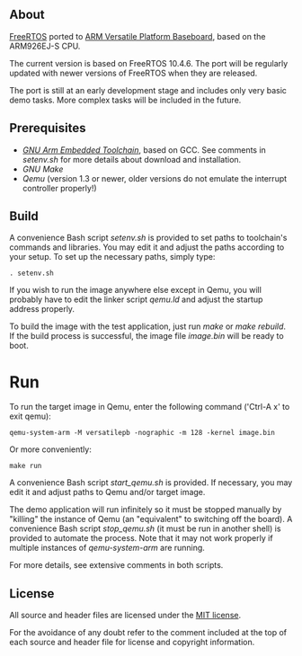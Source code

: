 ## About
[FreeRTOS](http://www.freertos.org/) ported to [ARM Versatile Platform Baseboard](http://infocenter.arm.com/help/topic/com.arm.doc.dui0225d/DUI0225D_versatile_application_baseboard_arm926ej_s_ug.pdf),
based on the ARM926EJ-S CPU.

The current version is based on FreeRTOS 10.4.6. The port will be regularly
updated with newer versions of FreeRTOS when they are released.

The port is still at an early development stage and includes only very basic
demo tasks. More complex tasks will be included in the future.


## Prerequisites
* _[GNU Arm Embedded Toolchain](https://developer.arm.com/open-source/gnu-toolchain/gnu-rm/downloads)_,
based on GCC. See comments in _setenv.sh_ for more details about download and installation.
* _GNU Make_
* _Qemu_ (version 1.3 or newer, older versions do not emulate the interrupt controller properly!)

## Build
A convenience Bash script _setenv.sh_ is provided to set paths to toolchain's commands
and libraries. You may edit it and adjust the paths according to your setup. To set up
the necessary paths, simply type:

`. setenv.sh`

If you wish to run the image anywhere else except in Qemu, you will probably have to
edit the linker script _qemu.ld_ and adjust the startup address properly.

To build the image with the test application, just run _make_ or _make rebuild_.
If the build process is successful, the image file _image.bin_ will be ready to boot.

# Run
To run the target image in Qemu, enter the following command ('Ctrl-A x' to exit qemu):

`qemu-system-arm -M versatilepb -nographic -m 128 -kernel image.bin`

Or more conveniently:

`make run`

A convenience Bash script _start\_qemu.sh_ is provided. If necessary, you may
edit it and adjust paths to Qemu and/or target image.

The demo application will run infinitely so it must be stopped manually by
"killing" the instance of Qemu (an "equivalent" to switching off the board).
A convenience Bash script _stop\_qemu.sh_ (it must be run in another shell)
is provided to automate the process. Note that it may not work properly if
multiple instances of _qemu-system-arm_ are running.

For more details, see extensive comments in both scripts.

## License
All source and header files are licensed under
the [MIT license](https://www.freertos.org/a00114.html).

For the avoidance of any doubt refer to the comment included at the top of each source and
header file for license and copyright information.
